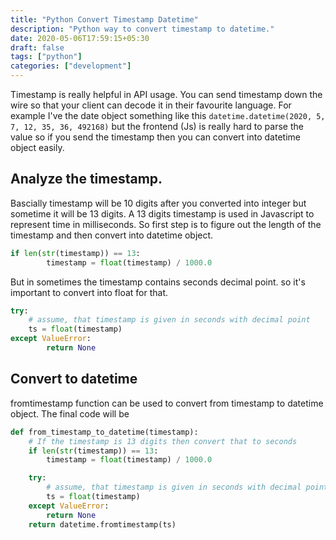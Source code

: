 ```yaml
---
title: "Python Convert Timestamp Datetime"
description: "Python way to convert timestamp to datetime."
date: 2020-05-06T17:59:15+05:30
draft: false
tags: ["python"]
categories: ["development"]
---
```


Timestamp is really helpful in API usage. You can send timestamp down the wire so that your client can decode it in their favourite language. For example I've the date object something like this `datetime.datetime(2020, 5, 7, 12, 35, 36, 492168)` but the frontend (Js) is really hard to parse the value so if you send the timestamp then you can convert into datetime object easily.

## Analyze the timestamp.

Bascially timestamp will be 10 digits after you converted into integer but sometime it will be 13 digits. A 13 digits timestamp is used in Javascript to represent time in milliseconds. So first step is to figure out the length of the timestamp and then convert into datetime object.

```python
if len(str(timestamp)) == 13:
        timestamp = float(timestamp) / 1000.0
```

But in sometimes the timestamp contains seconds decimal point. so it's important to convert into float for that.

```python
try:
   	# assume, that timestamp is given in seconds with decimal point
   	ts = float(timestamp)
except ValueError:
		return None
```

## Convert to datetime

fromtimestamp function can be used to convert from timestamp to datetime object. The final code will be

```python
def from_timestamp_to_datetime(timestamp):
    # If the timestamp is 13 digits then convert that to seconds
    if len(str(timestamp)) == 13:
        timestamp = float(timestamp) / 1000.0

    try:
        # assume, that timestamp is given in seconds with decimal point
        ts = float(timestamp)
    except ValueError:
        return None
    return datetime.fromtimestamp(ts)
```

